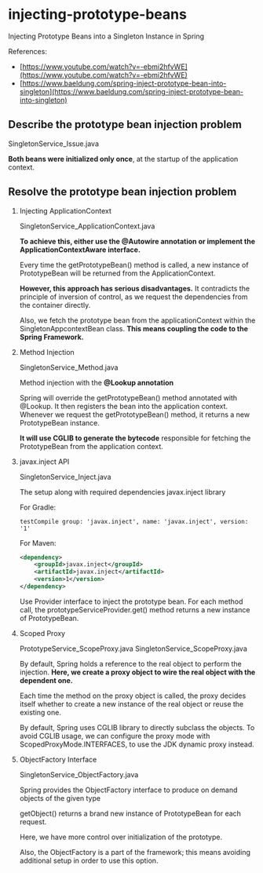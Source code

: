 


# injecting-prototype-beans
  Injecting Prototype Beans into a Singleton Instance in Spring

  References:
  * [https://www.youtube.com/watch?v=-ebmi2hfvWE](https://www.youtube.com/watch?v=-ebmi2hfvWE)
  * [https://www.baeldung.com/spring-inject-prototype-bean-into-singleton](https://www.baeldung.com/spring-inject-prototype-bean-into-singleton)

## Describe the prototype bean injection problem
   SingletonService_Issue.java

**Both beans were initialized only once**, at the startup of the application context.

## Resolve the prototype bean injection problem
   1. Injecting ApplicationContext
      
      SingletonService_ApplicationContext.java 

      **To achieve this, either use the @Autowire annotation or implement the ApplicationContextAware interface.**
      
      Every time the getPrototypeBean() method is called, a new instance of PrototypeBean will be returned from the ApplicationContext.
      
      **However, this approach has serious disadvantages.** It contradicts the principle of inversion of control, as we request the dependencies from the container directly.
      
      Also, we fetch the prototype bean from the applicationContext within the SingletonAppcontextBean class. **This means coupling the code to the Spring Framework.**
   

   2. Method Injection
      
      SingletonService_Method.java
            
      Method injection with the **@Lookup annotation**
      
      Spring will override the getPrototypeBean() method annotated with @Lookup. It then registers the bean into the application context. Whenever we request the getPrototypeBean() method, it returns a new PrototypeBean instance.
      
      **It will use CGLIB to generate the bytecode** responsible for fetching the PrototypeBean from the application context.
   

   3. javax.inject API
      
      SingletonService_Inject.java

      The setup along with required dependencies javax.inject library

      For Gradle:
      
      ```
      testCompile group: 'javax.inject', name: 'javax.inject', version: '1'
      ```
      
      For Maven:

      ```xml
      <dependency>
          <groupId>javax.inject</groupId>
          <artifactId>javax.inject</artifactId>
          <version>1</version>
      </dependency>
      ```
      Use Provider interface to inject the prototype bean. For each method call, the prototypeServiceProvider.get() method returns a new instance of PrototypeBean.


   4. Scoped Proxy
      
      PrototypeService_ScopeProxy.java
      SingletonService_ScopeProxy.java

      By default, Spring holds a reference to the real object to perform the injection. **Here, we create a proxy object to wire the real object with the dependent one.**

      Each time the method on the proxy object is called, the proxy decides itself whether to create a new instance of the real object or reuse the existing one.

      By default, Spring uses CGLIB library to directly subclass the objects. To avoid CGLIB usage, we can configure the proxy mode with ScopedProxyMode.INTERFACES, to use the JDK dynamic proxy instead.

   
   5. ObjectFactory Interface
      
      SingletonService_ObjectFactory.java

      Spring provides the ObjectFactory<T> interface to produce on demand objects of the given type

      getObject() returns a brand new instance of PrototypeBean for each request.
      
      Here, we have more control over initialization of the prototype.

      Also, the ObjectFactory is a part of the framework; this means avoiding additional setup in order to use this option.